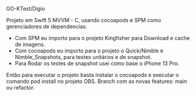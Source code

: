 GO-KTest/Digio 

Projeto em Swift 5 MVVM - C, usando cocoapods e SPM como gerenciadores de dependencias.
 - Com SPM eu importo para o projeto Kingfisher para Download e cache de imagens.
 - Com cocoapods eu importo para o projeto o Quick/Nimble e Nimble_Snapshots, para testes unitários e de snapshot.
 - Para Rodar os testes de snapshot usei como base o iPhone 13 Pro.

Então para executar o projeto basta instalar o cocoapods e executar o comando pod install no projeto
OBS. Branch com as novas features: main ou refactor.
